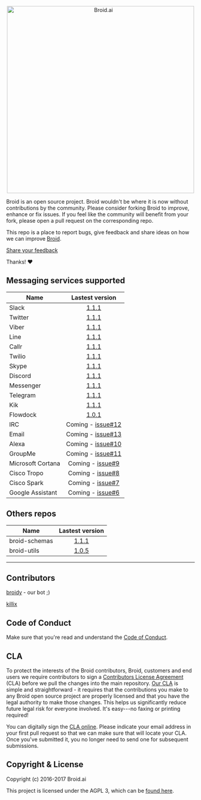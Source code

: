 <p align="center">
<img alt="Broid.ai" width="500" src="https://cloud.githubusercontent.com/assets/22947293/22179714/e63879ca-e029-11e6-9234-d317a0ae57a2.png">
</p>

Broid is an open source project. Broid wouldn't be where it is now without contributions by the community. Please consider forking Broid to improve, enhance or fix issues. If you feel like the community will benefit from your fork, please open a pull request on the corresponding repo.

This repo is a place to report bugs, give feedback and share ideas on how we can improve [Broid](http://www.broid.ai).

[Share your feedback](https://github.com/broidhq/broid-feedback/issues/new)

Thanks!  :heart:


## Messaging services supported

| Name        | Lastest version                                      |
| ----------- |:----------------------------------------------------:|
| Slack       | [1.1.1](https://github.com/broidhq/broid-slack)      |
| Twitter     | [1.1.1](https://github.com/broidhq/broid-twitter)    |
| Viber       | [1.1.1](https://github.com/broidhq/broid-viber)      |
| Line        | [1.1.1](https://github.com/broidhq/broid-line)       |
| Callr       | [1.1.1](https://github.com/broidhq/broid-callr)      |
| Twilio      | [1.1.1](https://github.com/broidhq/broid-twilio)     |
| Skype       | [1.1.1](https://github.com/broidhq/broid-skype)      |
| Discord     | [1.1.1](https://github.com/broidhq/broid-discord)    |
| Messenger   | [1.1.1](https://github.com/broidhq/broid-messenger)  |
| Telegram    | [1.1.1](https://github.com/broidhq/broid-telegram)   |
| Kik         | [1.1.1](https://github.com/broidhq/broid-kik)        |
| Flowdock              | [1.0.1](https://github.com/broidhq/broid-flowdock)    |
| IRC                   | Coming - [issue#12](https://github.com/broidHQ/feedhack/issues/12)   |
| Email                 | Coming - [issue#13](https://github.com/broidHQ/feedhack/issues/13)   |
| Alexa                 | Coming - [issue#10](https://github.com/broidHQ/feedhack/issues/10)   |
| GroupMe               | Coming - [issue#11](https://github.com/broidHQ/feedhack/issues/11)   |
| Microsoft Cortana     | Coming - [issue#9](https://github.com/broidHQ/feedhack/issues/9)     |
| Cisco Tropo           | Coming - [issue#8](https://github.com/broidHQ/feedhack/issues/8)     |
| Cisco Spark           | Coming - [issue#7](https://github.com/broidHQ/feedhack/issues/7)     |
| Google Assistant      | Coming - [issue#6](https://github.com/broidHQ/feedhack/issues/6)     |


## Others repos

| Name               | Lastest version                                        |
| ------------------ |:------------------------------------------------------:|
| broid-schemas      | [1.1.1](https://github.com/broidhq/broid-schemas)      |
| broid-utils        | [1.0.5](https://github.com/broidhq/broid-utils)      |

___

## Contributors

[broidy](https://github.com/broidy) - our bot ;)

[killix](https://github.com/killix)

## Code of Conduct

Make sure that you're read and understand the [Code of Conduct](http://contributor-covenant.org/version/1/2/0/).

## CLA

To protect the interests of the Broid contributors, Broid, customers and end users we require contributors to sign a [Contributors License Agreement](https://cla-assistant.io/broidhq/broid-schemas) (CLA) before we pull the changes into the main repository. [Our CLA](https://cla-assistant.io/broidhq/broid-schemas) is simple and straightforward - it requires that the contributions you make to any Broid open source project are properly licensed and that you have the legal authority to make those changes. This helps us significantly reduce future legal risk for everyone involved. It's easy---no faxing or printing required!

You can digitally sign the [CLA online](https://cla-assistant.io/broidhq/broid-schemas). Please indicate your email address in your first pull request so that we can make sure that will locate your CLA. Once you've submitted it, you no longer need to send one for subsequent submissions.

## Copyright & License

Copyright (c) 2016-2017 Broid.ai

This project is licensed under the AGPL 3, which can be
[found here](https://www.gnu.org/licenses/agpl-3.0.en.html).
